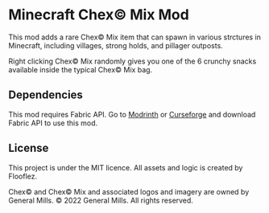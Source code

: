 # Minecraft Chex© Mix Mod

This mod adds a rare Chex© Mix item that can spawn in various strctures in Minecraft, including villages, strong holds, and pillager outposts.

Right clicking Chex© Mix randomly gives you one of the 6 crunchy snacks available inside the typical Chex© Mix bag.

## Dependencies
This mod requires Fabric API.
Go to [Modrinth](https://modrinth.com/mod/fabric-api) or [Curseforge](https://www.curseforge.com/minecraft/mc-mods/fabric-api) and download Fabric API to use this mod.


## License

This project is under the MIT licence. 
All assets and logic is created by Flooflez. 

Chex© and Chex© Mix and associated logos and imagery are owned by General Mills. 
© 2022 General Mills. All rights reserved.
